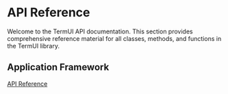 # API Reference

Welcome to the TermUI API documentation. This section provides comprehensive reference
material for all classes, methods, and functions in the TermUI library.

## Application Framework

[API Reference](index.md)
